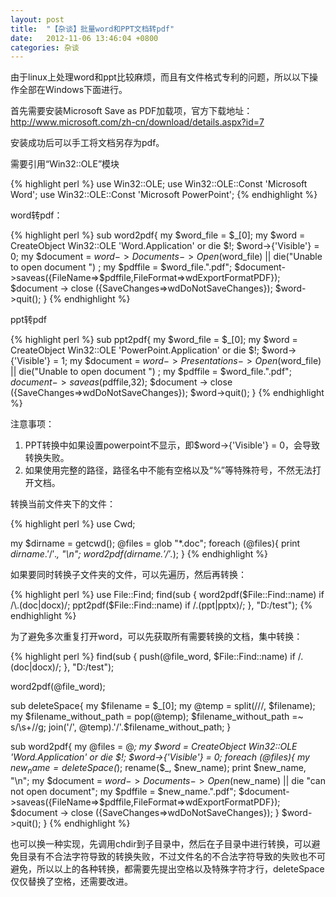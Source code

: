 ```yaml
---
layout: post
title:  "【杂谈】批量word和PPT文档转pdf"
date:   2012-11-06 13:46:04 +0800
categories: 杂谈
---
```


由于linux上处理word和ppt比较麻烦，而且有文件格式专利的问题，所以以下操作全部在Windows下面进行。

首先需要安装Microsoft Save as PDF加载项，官方下载地址：http://www.microsoft.com/zh-cn/download/details.aspx?id=7

安装成功后可以手工将文档另存为pdf。

需要引用“Win32::OLE”模块

{% highlight perl %}
use Win32::OLE;
use Win32::OLE::Const 'Microsoft Word';
use Win32::OLE::Const 'Microsoft PowerPoint';
{% endhighlight %}  

word转pdf：

{% highlight perl %}
sub word2pdf{
    my $word_file = $_[0];
    my $word = CreateObject Win32::OLE 'Word.Application' or die $!;
    $word->{'Visible'} = 0;
    my $document = $word->Documents->Open($word_file) || die("Unable to open document ") ; 
    my $pdffile = $word_file.".pdf";
    $document->saveas({FileName=>$pdffile,FileFormat=>wdExportFormatPDF});
    $document -> close ({SaveChanges=>wdDoNotSaveChanges});
    $word->quit();
}
{% endhighlight %}  

ppt转pdf

{% highlight perl %}
sub ppt2pdf{
    my $word_file = $_[0];
    my $word = CreateObject Win32::OLE 'PowerPoint.Application' or die $!;
    $word->{'Visible'} = 1;
    my $document = $word->Presentations->Open($word_file) || die("Unable to open document ") ; 
    my $pdffile = $word_file.".pdf";
    $document->saveas($pdffile,32);
    $document -> close ({SaveChanges=>wdDoNotSaveChanges});
    $word->quit();
}
{% endhighlight %}  

注意事项：

1. PPT转换中如果设置powerpoint不显示，即$word->{'Visible'} = 0，会导致转换失败。
2. 如果使用完整的路径，路径名中不能有空格以及“%”等特殊符号，不然无法打开文档。

转换当前文件夹下的文件：

{% highlight perl %}
use Cwd;

my $dirname = getcwd();
@files = glob "*.doc";
foreach (@files){
    print $dirname.'/'.$_, "\n";
    word2pdf($dirname.'/'.$_);
}
{% endhighlight %}  

如果要同时转换子文件夹的文件，可以先遍历，然后再转换：

{% highlight perl %}
use File::Find;
find(sub {
    word2pdf($File::Find::name) if /\.(doc|docx)/;
    ppt2pdf($File::Find::name) if /\.(ppt|pptx)/;
}, "D:/test");
{% endhighlight %}  

为了避免多次重复打开word，可以先获取所有需要转换的文档，集中转换：

{% highlight perl %}
find(sub {
    push(@file_word, $File::Find::name) if /\.(doc|docx)/;
}, "D:/test");

word2pdf(@file_word);

sub deleteSpace{
    my $filename = $_[0];
    my @temp = split(/\//, $filename);
    my $filename_without_path = pop(@temp);
    $filename_without_path =~ s/\s+//g;
    join('/', @temp).'/'.$filename_without_path;
}

sub word2pdf{
    my @files = @_;
    my $word = CreateObject Win32::OLE 'Word.Application' or die $!;
    $word->{'Visible'} = 0;
    foreach (@files){
        my $new_name = deleteSpace($_);
        rename($_, $new_name);
        print $new_name, "\n";
        my $document = $word->Documents->Open($new_name) || die "can not open document";
        my $pdffile = $new_name.".pdf";
        $document->saveas({FileName=>$pdffile,FileFormat=>wdExportFormatPDF});
        $document -> close ({SaveChanges=>wdDoNotSaveChanges});
    }
    $word->quit();
}
{% endhighlight %}  


也可以换一种实现，先调用chdir到子目录中，然后在子目录中进行转换，可以避免目录有不合法字符导致的转换失败，不过文件名的不合法字符导致的失败也不可避免，所以以上的各种转换，都需要先提出空格以及特殊字符才行，deleteSpace仅仅替换了空格，还需要改进。

 